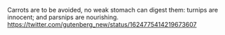 Carrots are to be avoided, no weak stomach can digest them: turnips are innocent; and parsnips are nourishing. https://twitter.com/gutenberg_new/status/1624775414219673607